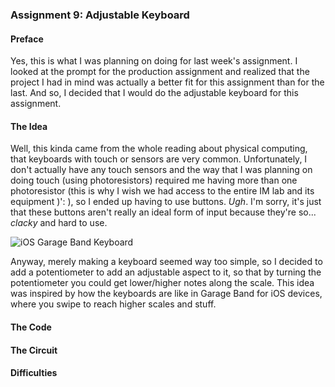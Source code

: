 ### Assignment 9: Adjustable Keyboard

#### Preface

Yes, this is what I was planning on doing for last week's assignment. I looked at the prompt for the production assignment and realized that the project I had in mind was actually a better fit for this assignment than for the last. And so, I decided that I would do the adjustable keyboard for this assignment.

#### The Idea

Well, this kinda came from the whole reading about physical computing, that keyboards with touch or sensors are very common. Unfortunately, I don't actually have any touch sensors and the way that I was planning on doing touch (using photoresistors) required me having more than one photoresistor (this is why I wish we had access to the entire IM lab and its equipment )': ), so I ended up having to use buttons. *Ugh*. I'm sorry, it's just that these buttons aren't really an ideal form of input because they're so... *clacky* and hard to use.

![iOS Garage Band Keyboard](garageband_keyboard.png)

Anyway, merely making a keyboard seemed way too simple, so I decided to add a potentiometer to add an adjustable aspect to it, so that by turning the potentiometer you could get lower/higher notes along the scale. This idea was inspired by how the keyboards are like in Garage Band for iOS devices, where you swipe to reach higher scales and stuff.

#### The Code

#### The Circuit

#### Difficulties
